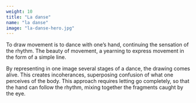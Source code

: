 ```yaml
---
weight: 10
title: "La danse"
name: "la danse"
image: "la-danse-hero.jpg"
---
```


To draw movement is to dance with one’s hand, continuing the sensation of the rhythm. The beauty of movement, a yearning to express movement in the form of a simple line.

By representing in one image several stages of
a dance, the drawing comes alive. This creates incoherances, superposing confusion of what one perceives of the body. This approach requires letting go completely, so that the hand can follow the rhythm, mixing together the fragments caught by the eye.
